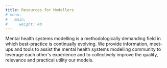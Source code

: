 ```yaml
---
title: Resources for Modellers
# menu:
#   main:
#     weight: 40
---
```


Mental health systems modelling is a methodologically demanding field in which best-practice is continually evolving. We provide information, meet-ups and tools to assist the mental health systems modelling community to leverage each other's experience and to collectively improve the quality, relevance and practical utility our models.
